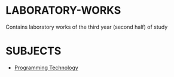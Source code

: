 # LABORATORY-WORKS

Contains laboratory works of the third year (second half) of study

# SUBJECTS

* [Programming Technology](https://github.com/Lawranio/LABORATORY-WORKS/tree/main/Programming%20Technology)

